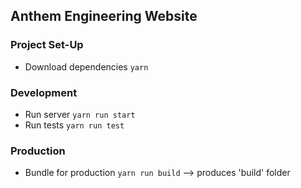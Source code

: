 ## Anthem Engineering Website

### Project Set-Up
- Download dependencies `yarn`

### Development
- Run server `yarn run start`
- Run tests `yarn run test`

### Production
- Bundle for production `yarn run build` --> produces 'build' folder

